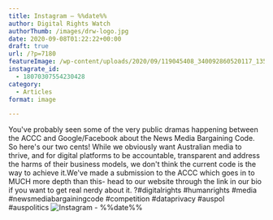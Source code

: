 ```yaml
---
title: Instagram – %%date%%
author: Digital Rights Watch
authorThumb: /images/drw-logo.jpg
date: 2020-09-08T01:22:22+00:00
draft: true
url: /?p=7180
featureImage: /wp-content/uploads/2020/09/119045408_340092860520117_1354621728193294009_n.jpg
instagrate_id:
  - 18070307554230428
category:
  - Articles
format: image

---
```

You've probably seen some of the very public dramas happening between the ACCC and Google/Facebook about the News Media Bargaining Code. So here's our two cents! While we obviously want Australian media to thrive, and for digital platforms to be accountable, transparent and address the harms of their business models, we don't think the current code is the way to achieve it.We've made a submission to the ACCC which goes in to MUCH more depth than this- head to our website through the link in our bio if you want to get real nerdy about it. ?#digitalrights #humanrights #media #newsmediabargainingcode #competition #dataprivacy #auspol #auspolitics
<img decoding="async" src="/wp-content/uploads/2020/09/119045408_340092860520117_1354621728193294009_n.jpg" alt="Instagram - %%date%%" />
